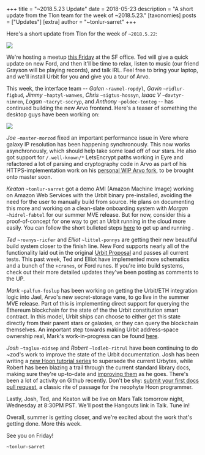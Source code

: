 +++
title = "~2018.5.23 Update"
date = 2018-05-23
description = "A short update from the Tlon team for the week of ~2018.5.23."
[taxonomies]
posts = ["Updates"]
[extra]
author = "~tonlur-sarret"
+++

Here's a short update from Tlon for the week of `~2018.5.22`:

![](https://media.urbit.org/fora/updates/~2018.5.22-Update-1.jpg)

We're hosting a meetup [this Friday](https://www.meetup.com/urbit-sf/events/250889557/) at the SF office. Ted will give a
quick update on new Ford, and then it'll be time to relax, listen to music (our friend Grayson will be playing records),
and talk IRL. Feel free to bring your laptop, and we'll install Urbit for you and give you a tour of Arvo.

This week, the interface team -- *Galen* `~ravmel-ropdyl`, *Gavin* `~ridlur-figbud`, *Jimmy* `~haptyl-wanwes`, *Chris*
`~sigtus-hossyn`, *Isaac V* `~davtyr-nimren`, *Logan* `~tacryt-socryp`, and *Anthony* `~poldec-tonteg` -- has continued
building the new Arvo frontend. Here's a teaser of something the desktop guys have been working on:

![](https://media.urbit.org/fora/updates/~2018.5.22-Update-2.jpg)

*Joe* `~master-morzod` fixed an important performance issue in Vere where galaxy IP resolution has been happening
synchronously. This now works asynchronously, which should help take some load off of our stars. He also got support for
`/.well-known/*` LetsEncrypt paths working in Eyre and refactored a lot of parsing and cryptography code in Arvo as part
of his HTTPS-implementation work on his [personal WIP Arvo fork](https://github.com/joemfb/arvo/tree/acme-wip), to be
brought onto master soon.

*Keaton* `~tonlur-sarret` got a demo AMI (Amazon Machine Image) working on Amazon Web Services with the Urbit binary
pre-installed, avoiding the need for the user to manually build from source. He plans on documenting this more and
working on a clean-slate onboarding system with *Morgan*  `~hidrel-fabtel` for our summer MVE release. But for now,
consider this a proof-of-concept for one way to get an Urbit running in the cloud more easily. You can follow the short
bulleted steps [here](https://gist.github.com/keatondunsford/8c19bc232650ec1adbb9b6c38954cd90) to get up and running .

*Ted* `~rovnys-ricfer` and *Elliot* `~littel-ponnys` are getting their new beautiful build system closer to the finish
line. New Ford supports nearly all of the functionality laid out in the original [Urbit
Proposal](https://fora.urbit.org/proposals/posts/~2018.3.15..04.24.35..a47f~/) and passes all current tests. This past
week, Ted and Elliot have implemented more schematics and a bunch of the `+cranes`, or Ford runes. If you're into build
systems, check out their more detailed updates they've been posting as comments to the UP.

*Mark* `~palfun-foslup` has been working on getting the Urbit/ETH integration logic into Jael, Arvo's new secret-storage
vane, to go live in the summer MVE release. Part of this is implementing direct support for querying the Ethereum
blockchain for the state of the the Urbit constitution smart contract. In this model, Urbit ships can choose to either
get this state directly from their parent stars or galaxies, or they can query the blockchain themselves. An important
step towards making Urbit address-space ownership real, Mark's work-in-progress can be found
[here](https://github.com/Fang-/arvo/tree/research-constitution).

*Josh* `~taglux-nidsep` and *Robert* `~lodleb-ritrul` have been continuing to do ~zod's work to improve the state of the
Urbit documentation. Josh has been writing a [new Hoon tutorial series](https://github.com/joshuareagan/doc-drafts) to
supersede the current Urbytes, while Robert has been blazing a trail through the current standard library docs, making
sure they're up-to-date and [improving them](https://github.com/urbit/docs/tree/rmariani-patch-6) as he goes. There's
been a lot of activity on Github recently. Don't be shy: [submit your first docs pull
request](https://github.com/urbit/docs), a classic rite of passage for the neophyte Hoon programmer.

Lastly, Josh, Ted, and Keaton will be live on Mars Talk tomorrow night, Wednesday at 8:30PM PST. We'll post the Hangouts
link in Talk. Tune in!

Overall, summer is getting closer, and we're excited about the work that's getting done. More this week.

See you on Friday!

`~tonlur-sarret`

